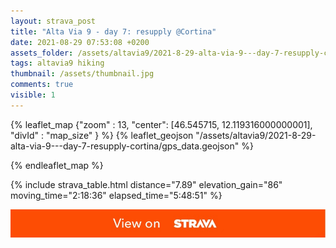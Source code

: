 ```yaml
---
layout: strava_post
title: "Alta Via 9 - day 7: resupply @Cortina"
date: 2021-08-29 07:53:08 +0200
assets_folder: /assets/altavia9/2021-8-29-alta-via-9---day-7-resupply-cortina
tags: altavia9 hiking
thumbnail: /assets/thumbnail.jpg
comments: true
visible: 1
---
```



{% leaflet_map {"zoom" : 13,
                  "center": [46.545715, 12.119316000000001],
                 "divId" : "map_size" } %}
    {% leaflet_geojson "/assets/altavia9/2021-8-29-alta-via-9---day-7-resupply-cortina/gps_data.geojson" %}

{% endleaflet_map %}





{% include strava_table.html distance="7.89" elevation_gain="86" moving_time="2:18:36" elapsed_time="5:48:51" %}

[![](/assets/strava.jpg)](https://www.strava.com/activities/5872348266)

